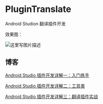 # PluginTranslate
Android Studion 翻译插件开发

效果图：

![这里写图片描述](http://img.blog.csdn.net/20170927184406267?watermark/2/text/aHR0cDovL2Jsb2cuY3Nkbi5uZXQvemhhb3lhbmp1bjY=/font/5a6L5L2T/fontsize/400/fill/I0JBQkFCMA==/dissolve/70/gravity/SouthEast)

## 博客

[Android Studio 插件开发详解一：入门练手](http://blog.csdn.net/zhaoyanjun6/article/details/78112003)

[Android Studio 插件开发详解二：工具类](http://blog.csdn.net/zhaoyanjun6/article/details/78112856)

[Android Studio 插件开发详解三：翻译插件实战](http://blog.csdn.net/zhaoyanjun6/article/details/78113868)